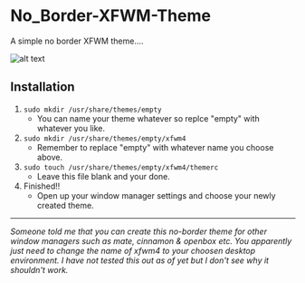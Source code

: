 # No_Border-XFWM-Theme

A simple no border XFWM theme....

![alt text](http://i.imgur.com/xwUGwI8.png "empty theme")

## Installation

1. `sudo mkdir /usr/share/themes/empty`
   - You can name your theme whatever so replce "empty" with whatever you like.
2. `sudo mkdir /usr/share/themes/empty/xfwm4`
   - Remember to replace "empty" with whatever name you choose above.
3. `sudo touch /usr/share/themes/empty/xfwm4/themerc`
   - Leave this file blank and your done.
4. Finished!!
   - Open up your window manager settings and choose your newly created theme.

---

_Someone told me that you can create this no-border theme for other window managers such as mate, cinnamon & openbox etc. You apparently just need to change the name of xfwm4 to your choosen desktop environment. I have not tested this out as of yet but I don't see why it shouldn't work._
